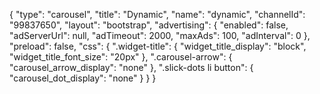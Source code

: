 {
    "type": "carousel",
    "title": "Dynamic",
    "name": "dynamic",
    "channelId": "99837650",
    "layout": "bootstrap",
    "advertising": {
        "enabled": false,
        "adServerUrl": null,
        "adTimeout": 2000,
        "maxAds": 100,
        "adInterval": 0
    },
    "preload": false,
    "css": {
        ".widget-title": {
            "widget_title_display": "block",
            "widget_title_font_size": "20px"
        },
        ".carousel-arrow": {
            "carousel_arrow_display": "none"
        },
        ".slick-dots li button": {
            "carousel_dot_display": "none"
        }
    }
}